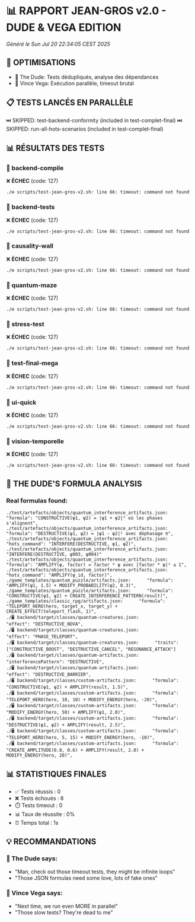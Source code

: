 # 📊 RAPPORT JEAN-GROS v2.0 - DUDE & VEGA EDITION
*Généré le Sun Jul 20 22:34:05 CEST 2025*

## 🎯 OPTIMISATIONS
- 🎳 The Dude: Tests dédupliqués, analyse des dépendances
- 🔫 Vince Vega: Exécution parallèle, timeout brutal

## 📋 TESTS LANCÉS EN PARALLÈLE

⏭️  SKIPPED: test-backend-conformity (included in test-complet-final)
⏭️  SKIPPED: run-all-hots-scenarios (included in test-complet-final)

## 📊 RÉSULTATS DES TESTS

### 🔧 backend-compile
❌ **ÉCHEC** (code: 127)
```
./⚙️ scripts/test-jean-gros-v2.sh: line 66: timeout: command not found
```

### 🔧 backend-tests
❌ **ÉCHEC** (code: 127)
```
./⚙️ scripts/test-jean-gros-v2.sh: line 66: timeout: command not found
```

### 🔧 causality-wall
❌ **ÉCHEC** (code: 127)
```
./⚙️ scripts/test-jean-gros-v2.sh: line 66: timeout: command not found
```

### 🔧 quantum-maze
❌ **ÉCHEC** (code: 127)
```
./⚙️ scripts/test-jean-gros-v2.sh: line 66: timeout: command not found
```

### 🔧 stress-test
❌ **ÉCHEC** (code: 127)
```
./⚙️ scripts/test-jean-gros-v2.sh: line 66: timeout: command not found
```

### 🔧 test-final-mega
❌ **ÉCHEC** (code: 127)
```
./⚙️ scripts/test-jean-gros-v2.sh: line 66: timeout: command not found
```

### 🔧 ui-quick
❌ **ÉCHEC** (code: 127)
```
./⚙️ scripts/test-jean-gros-v2.sh: line 66: timeout: command not found
```

### 🔧 vision-temporelle
❌ **ÉCHEC** (code: 127)
```
./⚙️ scripts/test-jean-gros-v2.sh: line 66: timeout: command not found
```

## 🎳 THE DUDE'S FORMULA ANALYSIS

### Real formulas found:
```
./test/artefacts/objects/quantum_interference_artifacts.json:            "formula": "CONSTRUCTIVE(ψ1, ψ2) = |ψ1 + ψ2|² où les phases s'alignent",
./test/artefacts/objects/quantum_interference_artifacts.json:            "formula": "DESTRUCTIVE(ψ1, ψ2) = |ψ1 - ψ2|² avec déphasage π",
./test/artefacts/objects/quantum_interference_artifacts.json:            "hots_command": "INTERFERE(DESTRUCTIVE, ψ1, ψ2)",
./test/artefacts/objects/quantum_interference_artifacts.json:              "INTERFERE(DESTRUCTIVE, ψ003, ψ004)"
./test/artefacts/objects/quantum_interference_artifacts.json:            "formula": "AMPLIFY(ψ, factor) = factor * ψ avec |factor * ψ|² ≤ 1",
./test/artefacts/objects/quantum_interference_artifacts.json:            "hots_command": "AMPLIFY(ψ_id, factor)",
./game_templates/quantum_puzzle/artifacts.json:      "formula": "AMPLIFY(ψ1, 1.5) + MODIFY_PROBABILITY(ψ2, 0.3)",
./game_templates/quantum_puzzle/artifacts.json:      "formula": "CONSTRUCTIVE(ψ1, ψ2) + CREATE_INTERFERENCE_PATTERN(result)",
./game_templates/classic_rpg/artifacts.json:      "formula": "TELEPORT_HERO(hero, target_x, target_y) + CREATE_EFFECT(teleport_flash, 1)",
./🖥️ backend/target/classes/quantum-creatures.json:            "effect": "DESTRUCTIVE_NOVA",
./🖥️ backend/target/classes/quantum-creatures.json:            "effect": "PHASE_TELEPORT",
./🖥️ backend/target/classes/quantum-creatures.json:      "traits": ["CONSTRUCTIVE_BOOST", "DESTRUCTIVE_CANCEL", "RESONANCE_ATTACK"]
./🖥️ backend/target/classes/quantum-artifacts.json:          "interferencePattern": "DESTRUCTIVE",
./🖥️ backend/target/classes/quantum-artifacts.json:            "effect": "DESTRUCTIVE_BARRIER",
./🖥️ backend/target/classes/custom-artifacts.json:      "formula": "CONSTRUCTIVE(ψ1, ψ2) + AMPLIFY(result, 1.5)",
./🖥️ backend/target/classes/custom-artifacts.json:      "formula": "TELEPORT_HERO(hero, 10, 10) + MODIFY_ENERGY(hero, -20)",
./🖥️ backend/target/classes/custom-artifacts.json:      "formula": "MODIFY_ENERGY(hero, 50) + AMPLIFY(ψ1, 2.0)",
./🖥️ backend/target/classes/custom-artifacts.json:      "formula": "DESTRUCTIVE(ψ1, ψ2) + AMPLIFY(result, 2.5)",
./🖥️ backend/target/classes/custom-artifacts.json:      "formula": "TELEPORT_HERO(hero, 5, 15) + MODIFY_ENERGY(hero, -10)",
./🖥️ backend/target/classes/custom-artifacts.json:      "formula": "CREATE_AMPLITUDE(0.8, 0.6) + AMPLIFY(result, 2.0) + MODIFY_ENERGY(hero, 20)",
```

## 📊 STATISTIQUES FINALES

- ✅ Tests réussis : 0
- ❌ Tests échoués : 8
- ⏱️ Tests timeout : 0
- 📊 Taux de réussite : 0%
- ⏰ Temps total : 1s

## 💡 RECOMMANDATIONS

### 🎳 The Dude says:
- "Man, check out those timeout tests, they might be infinite loops"
- "Those JSON formulas need some love, lots of fake ones"

### 🔫 Vince Vega says:
- "Next time, we run even MORE in parallel"
- "Those slow tests? They're dead to me"

